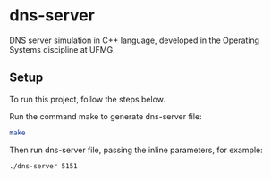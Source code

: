 # dns-server

DNS server simulation in C++ language, developed in the Operating Systems discipline at UFMG.

## Setup

To run this project, follow the steps below.

Run the command make to generate dns-server file:

```bash
make
```

Then run dns-server file, passing the inline parameters, for example:

```bash
./dns-server 5151
```

